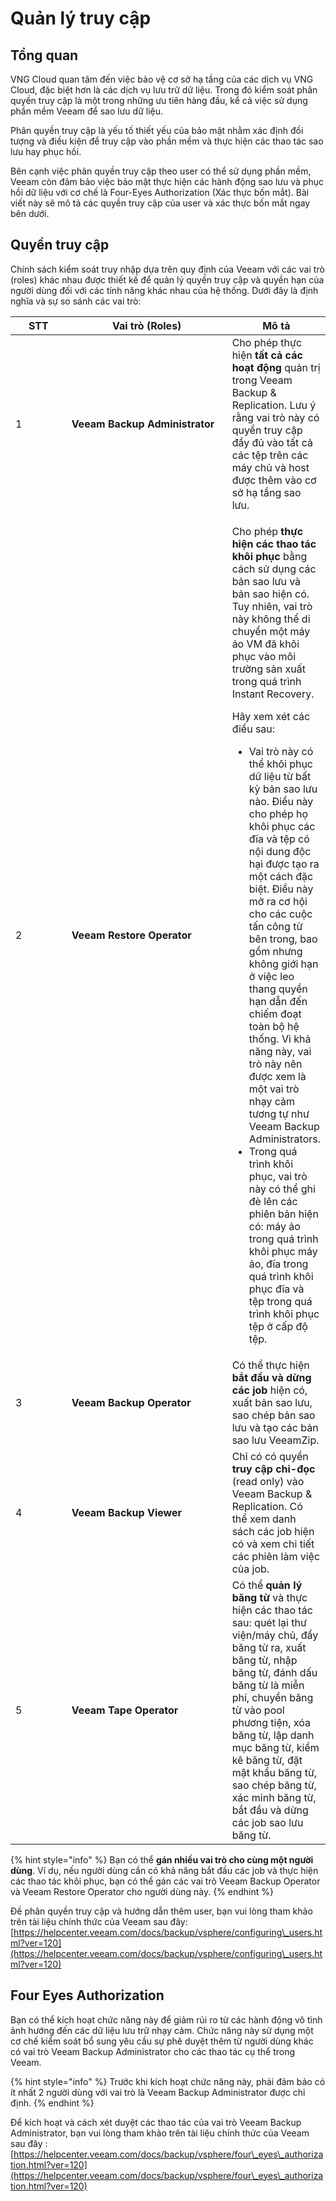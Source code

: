 # Quản lý truy cập

## Tổng quan

VNG Cloud quan tâm đến việc bảo vệ cơ sở hạ tầng của các dịch vụ VNG Cloud, đặc biệt hơn là các dịch vụ lưu trữ dữ liệu. Trong đó kiểm soát phân quyền truy cập là một trong những ưu tiên hàng đầu, kể cả việc sử dụng phần mềm Veeam để sao lưu dữ liệu.&#x20;

Phân quyền truy cập là yếu tố thiết yếu của bảo mật nhằm xác định đối tượng và điều kiện để truy cập vào phần mềm và thực hiện các thao tác sao lưu hay phục hồi.&#x20;

Bên cạnh việc phân quyền truy cập theo user có thể sử dụng phần mềm, Veeam còn đảm bảo việc bảo mật thực hiện các hành động sao lưu và phục hồi dữ liệu với cơ chế là Four-Eyes Authorization (Xác thực bốn mắt). Bài viết này sẽ mô tả các quyền truy cập của user và xác thực bốn mắt ngay bên dưới.

## Quyền truy cập

Chính sách kiểm soát truy nhập dựa trên quy định của Veeam với các vai trò (roles) khác nhau được thiết kế để quản lý quyền truy cập và quyền hạn của người dùng đối với các tính năng khác nhau của hệ thống. Dưới đây là định nghĩa và sự so sánh các vai trò:

<table><thead><tr><th width="79">STT</th><th width="258">Vai trò (Roles)</th><th>Mô tả</th></tr></thead><tbody><tr><td>1</td><td><strong>Veeam Backup Administrator</strong></td><td>Cho phép thực hiện <strong>tất cả các hoạt động</strong> quản trị trong Veeam Backup &#x26; Replication. Lưu ý rằng vai trò này có quyền truy cập đầy đủ vào tất cả các tệp trên các máy chủ và host được thêm vào cơ sở hạ tầng sao lưu.</td></tr><tr><td>2</td><td><strong>Veeam Restore Operator</strong></td><td><p>Cho phép <strong>thực hiện các thao tác khôi phục</strong> bằng cách sử dụng các bản sao lưu và bản sao hiện có. Tuy nhiên, vai trò này không thể di chuyển một máy ảo VM đã khôi phục vào môi trường sản xuất trong quá trình Instant Recovery.</p><p>Hãy xem xét các điều sau:</p><ul><li>Vai trò này có thể khôi phục dữ liệu từ bất kỳ bản sao lưu nào. Điều này cho phép họ khôi phục các đĩa và tệp có nội dung độc hại được tạo ra một cách đặc biệt. Điều này mở ra cơ hội cho các cuộc tấn công từ bên trong, bao gồm nhưng không giới hạn ở việc leo thang quyền hạn dẫn đến chiếm đoạt toàn bộ hệ thống. Vì khả năng này, vai trò này nên được xem là một vai trò nhạy cảm tương tự như Veeam Backup Administrators.</li><li>Trong quá trình khôi phục, vai trò này có thể ghi đè lên các phiên bản hiện có: máy ảo trong quá trình khôi phục máy ảo, đĩa trong quá trình khôi phục đĩa và tệp trong quá trình khôi phục tệp ở cấp độ tệp.</li></ul></td></tr><tr><td>3</td><td><strong>Veeam Backup Operator</strong></td><td>Có thể thực hiện <strong>bắt đầu và dừng các job</strong> hiện có, xuất bản sao lưu, sao chép bản sao lưu và tạo các bản sao lưu VeeamZip.</td></tr><tr><td>4</td><td><strong>Veeam Backup Viewer</strong></td><td>Chỉ có có quyền <strong>truy cập chỉ-đọc</strong>  (read only) vào Veeam Backup &#x26; Replication. Có thể xem danh sách các job hiện có và xem chi tiết các phiên làm việc của job.</td></tr><tr><td>5</td><td><strong>Veeam Tape Operator</strong></td><td>Có thể <strong>quản lý băng từ</strong> và thực hiện các thao tác sau: quét lại thư viện/máy chủ, đẩy băng từ ra, xuất băng từ, nhập băng từ, đánh dấu băng từ là miễn phí, chuyển băng từ vào pool phương tiện, xóa băng từ, lập danh mục băng từ, kiểm kê băng từ, đặt mật khẩu băng từ, sao chép băng từ, xác minh băng từ, bắt đầu và dừng các job sao lưu băng từ.</td></tr></tbody></table>

{% hint style="info" %}
Bạn có thể **gán nhiều vai trò cho cùng một người dùng**. Ví dụ, nếu người dùng cần có khả năng bắt đầu các job và thực hiện các thao tác khôi phục, bạn có thể gán các vai trò Veeam Backup Operator và Veeam Restore Operator cho người dùng này.
{% endhint %}

Đề phân quyền truy cập và hướng dẫn thêm user, bạn vui lòng tham khảo trên tài liệu chính thức của Veeam sau đây: [https://helpcenter.veeam.com/docs/backup/vsphere/configuring\_users.html?ver=120](https://helpcenter.veeam.com/docs/backup/vsphere/configuring\_users.html?ver=120)

## Four Eyes Authorization

Bạn có thể kích hoạt chức năng này để giảm rủi ro từ các hành động vô tình ảnh hướng đến các dữ liệu lưu trữ nhạy cảm. Chức năng này sử dụng một cơ chế kiểm soát bổ sung yêu cầu sự phê duyệt thêm từ người dùng khác có vai trò Veeam Backup Administrator cho các thao tác cụ thể trong Veeam.

{% hint style="info" %}
Trước khi kích hoạt chức năng này, phải đảm bảo có ít nhất 2 người dùng  với vai trò là Veeam Backup Administrator được chỉ định.
{% endhint %}

Để kích hoạt và cách xét duyệt các thao tác của vai trò Veeam Backup Administrator, bạn vui lòng tham khảo trên tài liệu chính thức của Veeam sau đây : [https://helpcenter.veeam.com/docs/backup/vsphere/four\_eyes\_authorization.html?ver=120](https://helpcenter.veeam.com/docs/backup/vsphere/four\_eyes\_authorization.html?ver=120)
